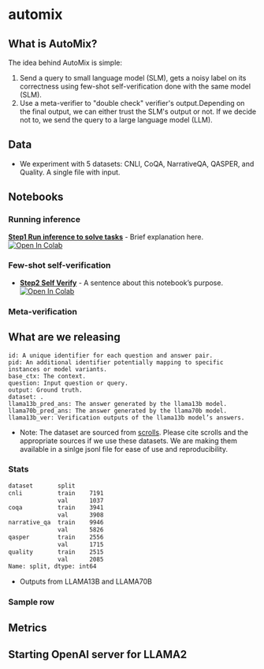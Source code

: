 # automix


## What is AutoMix?

The idea behind AutoMix is simple: 

1. Send a query to small language model (SLM), gets a noisy label on its correctness using few-shot self-verification done with the same model (SLM).
2. Use a meta-verifier to "double check" verifier's output.Depending on the final output, we can either trust the SLM's output or not. If we decide not to, we send the query to a large language model (LLM).


## Data

- We experiment with 5 datasets: CNLI, CoQA, NarrativeQA, QASPER, and Quality. A single file with input.


## Notebooks

### Running inference

[**Step1 Run inference to solve tasks**](https://github.com/automix-llm/automix/blob/main/colabs/Step1_SolveQueries.ipynb) - Brief explanation here.
   [![Open In Colab](https://colab.research.google.com/assets/colab-badge.svg)](https://colab.research.google.com/github/automix-llm/automix/blob/main/colabs/Step1_SolveQueries.ipynb)

### Few-shot self-verification

- [**Step2 Self Verify**](https://github.com/automix-llm/automix/blob/main/colabs/Step2_SelfVerify.ipynb) - A sentence about this notebook’s purpose.
   [![Open In Colab](https://colab.research.google.com/assets/colab-badge.svg)](https://colab.research.google.com/github/automix-llm/automix/blob/main/colabs/Step2_SelfVerify.ipynb)



### Meta-verification




## What are we releasing


```
id: A unique identifier for each question and answer pair.
pid: An additional identifier potentially mapping to specific instances or model variants.
base_ctx: The context.
question: Input question or query.
output: Ground truth.
dataset: .
llama13b_pred_ans: The answer generated by the llama13b model.
llama70b_pred_ans: The answer generated by the llama70b model.
llama13b_ver: Verification outputs of the llama13b model’s answers.
```

- Note: The dataset are sourced from [scrolls](https://www.scrolls-benchmark.com/). Please cite scrolls and the appropriate sources if we use these datasets. We are making them available in a sinlge jsonl file for ease of use and reproducibility.

### Stats

```txt
dataset       split
cnli          train    7191
              val      1037
coqa          train    3941
              val      3908
narrative_qa  train    9946
              val      5826
qasper        train    2556
              val      1715
quality       train    2515
              val      2085
Name: split, dtype: int64
```

- Outputs from LLAMA13B and LLAMA70B


### Sample row


## Metrics


## Starting OpenAI server for LLAMA2




